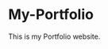 # My-Portfolio
This is my Portfolio website.
         
         
          
                 
           
       
       
        
          
       
         
     
    
